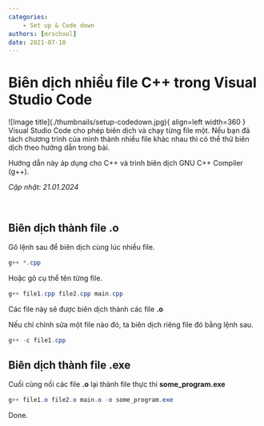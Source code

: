 ```yaml
---
categories:
    - Set up & Code down
authors: [mrschool]
date: 2021-07-10
---
```


# Biên dịch nhiều file C++ trong Visual Studio Code

<div class="result" markdown>
![Image title](./thumbnails/setup-codedown.jpg){ align=left width=360 }
Visual Studio Code cho phép biên dịch và chạy từng file một. Nếu bạn đã tách chương trình của mình thành nhiều file khác nhau thì có thể thử biên dịch theo hướng dẫn trong bài.

Hướng dẫn này áp dụng cho C++ và trình biên dịch GNU C++ Compiler (g++).
</div>

*Cập nhật: 21.01.2024*

<!-- more -->

<br>

## Biên dịch thành file .o

Gõ lệnh sau để biên dịch cùng lúc nhiều file.

``` ps1
g++ *.cpp
```

Hoặc gõ cụ thể tên từng file.

``` ps1
g++ file1.cpp file2.cpp main.cpp
```

Các file này sẽ được biên dịch thành các file **.o**

Nếu chỉ chỉnh sửa một file nào đó, ta biên dịch riêng file đó bằng lệnh sau.

``` ps1
g++ -c file1.cpp
```

## Biên dịch thành file .exe

Cuối cùng nối các file **.o** lại thành file thực thi **some_program.exe**

``` ps1
g++ file1.o file2.o main.o -o some_program.exe
```

Done.